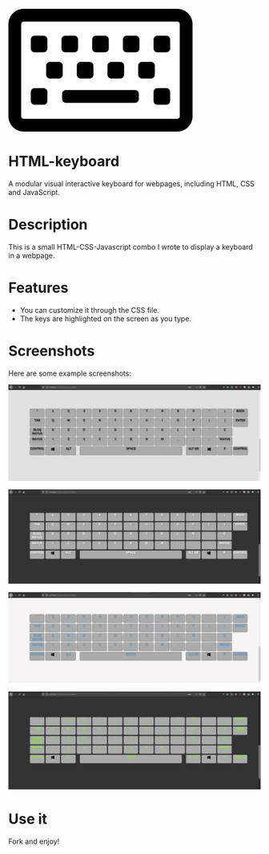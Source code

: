 ![HTML-keyboard Logo](./HTML-keyboard-logo.svg)

# HTML-keyboard
A modular visual interactive keyboard for webpages, including HTML, CSS and JavaScript.

# Description

This is a small HTML-CSS-Javascript combo I wrote to display a keyboard in a webpage. 

# Features

- You can customize it through the CSS file.
- The keys are highlighted on the screen as you type.

# Screenshots

Here are some example screenshots:

![screenshot](./screenshot-grey.png)

![screenshot](./screenshot-dark.png)

![screenshot](./screenshot-blue.png)

![screenshot](./screenshot-green.png)

# Use it

Fork and enjoy!

